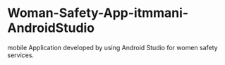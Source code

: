 # Woman-Safety-App-itmmani-AndroidStudio
mobile Application developed by using Android Studio for women safety services.
